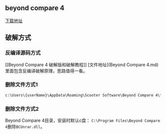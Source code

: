 
## beyond compare 4
[下载地址](https://www.scootersoftware.com/download.php)

## 破解方式
### 反编译源码方式
[[Beyond Compare 4 破解版和破解教程]]
[文件地址](Beyond Compare 4.md)
里面包含反编译破解原理，思路值得一看。

### 删除文件方式1
```cmd
c:\Users\{userName}\AppData\Roaming\Scooter Software\Beyond Compare 4\*
```


### 删除文件方式2
Beyond Compare 4目录，安装时默认c盘：
`C:\Program Files\Beyond Compare 4`删除`BCUnrar.dll`。
